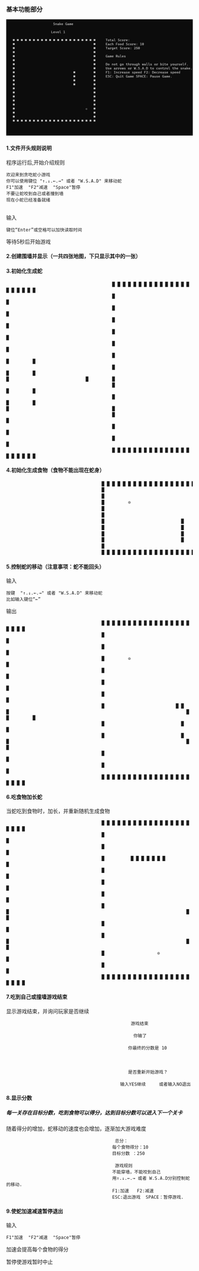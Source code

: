 ### 基本功能部分

<img src="./Game.png" style="zoom:50%;" />

#### 1.文件开头规则说明

程序运行后,开始介绍规则

```plaintext
欢迎来到贪吃蛇小游戏
你可以使用键位 "↑.↓.←.→" 或者 "W.S.A.D" 来移动蛇
F1"加速  "F2"减速  "Space"暂停
不要让蛇咬到自己或者撞到墙
现在小蛇已经准备就绪
	
```

输入

`键位“Enter”或空格可以加快读取时间`

等待5秒后开始游戏

#### 2.创建围墙并显示（一共四张地图，下只显示其中的一张）

#### 3.初始化生成蛇

```
                                        █ █ █ █ █ █ █ █ █ █ █ █ █ █ █ █ █ █ █ █ █     
                                        █                                       █     
                                        █                                       █     
                                        █                                       █
                                        █                                       █    
                                        █                                       █
                                        █                             █         █     
                                        █                             █         █                                                                   █                             █         █
                                        █                             █         █     
                                        █                             █         █                                                                   █                                       █
                                        █                                       █
                                        █                                       █
                                        █                                       █
                                        █ █ █ █ █ █ █ █ █ █ █ █ █ █ █ █ █ █ █ █ █
```



#### 4.初始化生成食物（食物不能出现在蛇身）

```c
                                    █ █ █ █ █ █ █ █ █ █ █ █ █ █ █ █ █ █ █ █ █     
                                    █                                       █     
                                    █                                       █     
                                    █         ⊙                            █
                                    █                                       █    
                                    █                                       █
                                    █                             █         █     
                                    █                             █         █                                                                   █                             █         █
                                    █                             █         █     
                                    █                             █         █                                                                   █                                       █
                                    █                                       █
                                    █ █ █ █ █ █ █ █ █ █ █ █ █ █ █ █ █ █ █ █ █
```

#### 5.控制蛇的移动（注意事项：蛇不能回头）

输入

```plaintext
按键  "↑.↓.←.→" 或者 "W.S.A.D" 来移动蛇
比如输入键位“←”
```

输出

```plaintext
                                    █ █ █ █ █ █ █ █ █ █ █ █ █ █ █ █ █ █ █ █ █     
                                    █                                       █     
                                    █                                       █     
                                    █         ⊙                            █
                                    █                                       █    
                                    █                                       █
                                    █                                       █     
                                    █                           █ █         █                                                                   █                             █         █
                                    █                             █         █     
                                    █                             █         █                                                                   █                                       █
                                    █                                       █
                                    █                                       █
                                    █ █ █ █ █ █ █ █ █ █ █ █ █ █ █ █ █ █ █ █ █

```



#### 6.吃食物加长蛇

当蛇吃到食物时，加长，并重新随机生成食物

```plaintext
                                    █ █ █ █ █ █ █ █ █ █ █ █ █ █ █ █ █ █ █ █ █     
                                    █                                       █     
                                    █                                       █     
                                    █          █ █ █ █ █ █ █                █
                                    █                                       █    
                                    █                                       █
                                    █                                       █     
                                    █                                       █                                                                   █                                       █
                                    █                                       █     
                                    █                                       █                                                                   █                                       █
                                    █                    ⊙                 █
                                    █                                       █
                                    █ █ █ █ █ █ █ █ █ █ █ █ █ █ █ █ █ █ █ █ █
```

#### 7.吃到自己或撞墙游戏结束

显示游戏结束，并询问玩家是否继续

                                                   游戏结束
     
                                                    你输了
    
                                                  你最终的分数是 10



                                                  是否重新开始游戏？
    
                                               输入YES继续     或者输入NO退出

#### 8.显示分数

##### 每一关存在目标分数，吃到食物可以得分，达到目标分数可以进入下一个关卡

随着得分的增加，蛇移动的速度也会增加，逐渐加大游戏难度



                                             总分：
                                            每个食物得分：10
                                            目标分数 ：250
                                        
                                             游戏规则
                                            不能穿墙，不能咬到自己
                                            用↑.↓.←.→ 或者 W.S.A.D分别控制蛇的移动.
                                            F1:加速   F2:减速
                                            ESC:退出游戏  SPACE：暂停游戏.


#### 9.使蛇加速减速暂停退出

输入

```
F1"加速  "F2"减速  "Space"暂停
```

加速会提高每个食物的得分

暂停使游戏暂时中止
